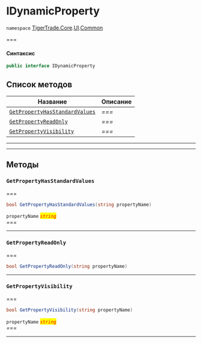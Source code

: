 # IDynamicProperty

`namespace` [TigerTrade.Core](../../).[UI](../).[Common](./)

\===

#### Синтаксис

```csharp
public interface IDynamicProperty
```

## Список методов

| Название                                                                                     | Описание |
| -------------------------------------------------------------------------------------------- | -------- |
| [`GetPropertyHasStandardValues`](idynamicproperty.cs.md#method-getpropertyhasstandardvalues) | _===_    |
| [`GetPropertyReadOnly`](idynamicproperty.cs.md#method-getpropertyreadonly)                   | _===_    |
| [`GetPropertyVisibility`](idynamicproperty.cs.md#method-getpropertyvisibility)               | _===_    |

***

***

## Методы

### `GetPropertyHasStandardValues` <a href="#method-getpropertyhasstandardvalues" id="method-getpropertyhasstandardvalues"></a>

\===

```csharp
bool GetPropertyHasStandardValues(string propertyName)
```

`propertyName` _<mark style="color:red;">`string`</mark>_\
_===_

***

### `GetPropertyReadOnly` <a href="#method-getpropertyreadonly" id="method-getpropertyreadonly"></a>

\===

```csharp
bool GetPropertyReadOnly(string propertyName)
```

***

### `GetPropertyVisibility` <a href="#method-getpropertyvisibility" id="method-getpropertyvisibility"></a>

\===

```csharp
bool GetPropertyVisibility(string propertyName)
```

`propertyName` _<mark style="color:red;">`string`</mark>_\
_===_

***
